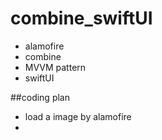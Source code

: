 # combine_swiftUI

- alamofire
- combine
- MVVM pattern
- swiftUI

##coding plan
- load a image by alamofire
- 
